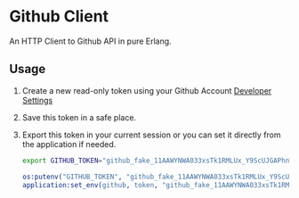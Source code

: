 # Github Client

An HTTP Client to Github API in pure Erlang.

## Usage

1. Create a new read-only token using your Github Account [Developer
   Settings](https://github.com/settings/tokens)
   
2. Save this token in a safe place.

3. Export this token in your current session or you can set it
   directly from the application if needed.

   ```sh
   export GITHUB_TOKEN="github_fake_11AAWYNWA033xsTk1RMLUx_Y9ScUJGAPhnWKWbXX03M05QA84y1g7va"
   ```

   ```erlang
   os:putenv("GITHUB_TOKEN", "github_fake_11AAWYNWA033xsTk1RMLUx_Y9ScUJGAPhnWKWbXX03M05QA84y1g7va").
   application:set_env(github, token, "github_fake_11AAWYNWA033xsTk1RMLUx_Y9ScUJGAPhnWKWbXX03M05QA84y1g7va").
   ```
